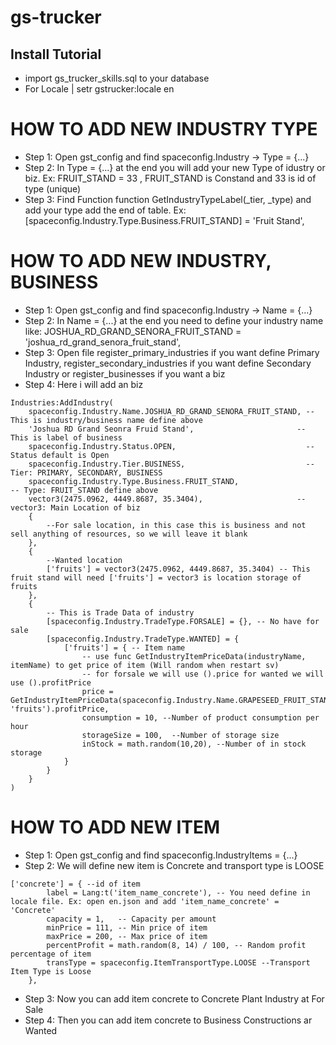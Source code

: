 # gs-trucker

## Install Tutorial
- import gs_trucker_skills.sql to your database
- For Locale | setr gstrucker:locale en

# HOW TO ADD NEW INDUSTRY TYPE
- Step 1: Open gst_config and find spaceconfig.Industry -> Type = {...}
- Step 2: In Type = {...} at the end you will add your new Type of idustry or biz. Ex: FRUIT_STAND = 33 , FRUIT_STAND is Constand and 33 is id of type (unique)
- Step 3: Find Function function GetIndustryTypeLabel(_tier, _type) and add your type add the end of table. Ex: [spaceconfig.Industry.Type.Business.FRUIT_STAND] = 'Fruit Stand',
# HOW TO ADD NEW INDUSTRY, BUSINESS
- Step 1: Open gst_config and find spaceconfig.Industry -> Name = {...}
- Step 2: In Name = {...} at the end you need to define your industry name like: JOSHUA_RD_GRAND_SENORA_FRUIT_STAND = 'joshua_rd_grand_senora_fruit_stand',
- Step 3: Open file register_primary_industries if you want define Primary Industry, register_secondary_industries if you want define Secondary Industry or register_businesses if you want a biz
- Step 4: Here i will add an biz

```
Industries:AddIndustry(
    spaceconfig.Industry.Name.JOSHUA_RD_GRAND_SENORA_FRUIT_STAND, -- This is industry/business name define above
    'Joshua RD Grand Seonra Fruid Stand',                       -- This is label of business
    spaceconfig.Industry.Status.OPEN,                             -- Status default is Open
    spaceconfig.Industry.Tier.BUSINESS,                           -- Tier: PRIMARY, SECONDARY, BUSINESS
    spaceconfig.Industry.Type.Business.FRUIT_STAND,                        -- Type: FRUIT_STAND define above
    vector3(2475.0962, 4449.8687, 35.3404),                     -- vector3: Main Location of biz
    {
        --For sale location, in this case this is business and not sell anything of resources, so we will leave it blank
    },
    {
        --Wanted location
        ['fruits'] = vector3(2475.0962, 4449.8687, 35.3404) -- This fruit stand will need ['fruits'] = vector3 is location storage of fruits
    },
    {
        -- This is Trade Data of industry
        [spaceconfig.Industry.TradeType.FORSALE] = {}, -- No have for sale
        [spaceconfig.Industry.TradeType.WANTED] = {
            ['fruits'] = { -- Item name 
                -- use func GetIndustryItemPriceData(industryName, itemName) to get price of item (Will random when restart sv)
                -- for forsale we will use ().price for wanted we will use ().profitPrice
                price = GetIndustryItemPriceData(spaceconfig.Industry.Name.GRAPESEED_FRUIT_STAND, 'fruits').profitPrice,
                consumption = 10, --Number of product consumption per hour
                storageSize = 100,  --Number of storage size
                inStock = math.random(10,20), --Number of in stock storage
            }
        }
    }
)
```

# HOW TO ADD NEW ITEM
- Step 1: Open gst_config and find spaceconfig.IndustryItems = {...}
- Step 2: We will define new item is Concrete and transport type is LOOSE
```
['concrete'] = { --id of item
        label = Lang:t('item_name_concrete'), -- You need define in locale file. Ex: open en.json and add 'item_name_concrete' = 'Concrete'
        capacity = 1,   -- Capacity per amount
        minPrice = 111, -- Min price of item
        maxPrice = 200, -- Max price of item
        percentProfit = math.random(8, 14) / 100, -- Random profit percentage of item
        transType = spaceconfig.ItemTransportType.LOOSE --Transport Item Type is Loose
    },
```
- Step 3: Now you can add item concrete to Concrete Plant Industry at For Sale
- Step 4: Then you can add item concrete to Business Constructions ar Wanted